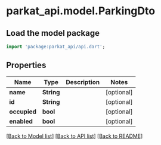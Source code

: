 # parkat_api.model.ParkingDto

## Load the model package
```dart
import 'package:parkat_api/api.dart';
```

## Properties
Name | Type | Description | Notes
------------ | ------------- | ------------- | -------------
**name** | **String** |  | [optional] 
**id** | **String** |  | [optional] 
**occupied** | **bool** |  | [optional] 
**enabled** | **bool** |  | [optional] 

[[Back to Model list]](../README.md#documentation-for-models) [[Back to API list]](../README.md#documentation-for-api-endpoints) [[Back to README]](../README.md)


